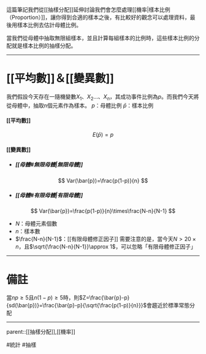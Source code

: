這篇筆記我們從[[抽樣分配]]延伸討論我們會怎麼處理[[機率|樣本比例（Proportion）]]，讓你得到合適的樣本之後，有比較好的觀念可以處理資料，最後用樣本比例去估計母體比例。

當我們從母體中抽取無限組樣本，並且計算每組樣本的比例時，這些樣本比例的分配就是樣本比例的抽樣分配。
- - -
# [[平均數]]＆[[變異數]]
我們假設今天存在一隨機變數$X_1、X_2\ldots、X_n$，其成功事件比例為$p$。而我們今天將從母體中，抽取n個元素作為樣本。
$p$：母體比例
$\bar{p}$：樣本比例
#### [[平均數]]
$$E(\bar{p})=p$$

#### [[變異數]]
- ##### [[母體#無限母體|無限母體]]
$$
Var(\bar{p})=\frac{p(1-p)}{n}
$$
- ##### [[母體#有限母體|有限母體]]
$$
Var(\bar{p})=\frac{p(1-p)}{n}\times\frac{N-n}{N-1}
$$
- $N$：母體元素個數
- $n$：樣本數
- $\frac{N-n}{N-1}$：[[有限母體修正因子]]
需要注意的是，當今天$N>20\times n$，且$\sqrt{\frac{N-n}{N-1}}\approx 1$，可以忽略「有限母體修正因子」
- - -
# 備註
當$np\geq 5$且$n(1-p)\geq 5$時，則$Z=\frac{\bar{p}-p}{sd(\bar{p})}=\frac{\bar{p}-p}{\sqrt{\frac{p(1-p)}{n}}}$會趨近於標準常態分配


- - -
parent::[[抽樣分配]],[[機率]]

#統計 #抽樣 